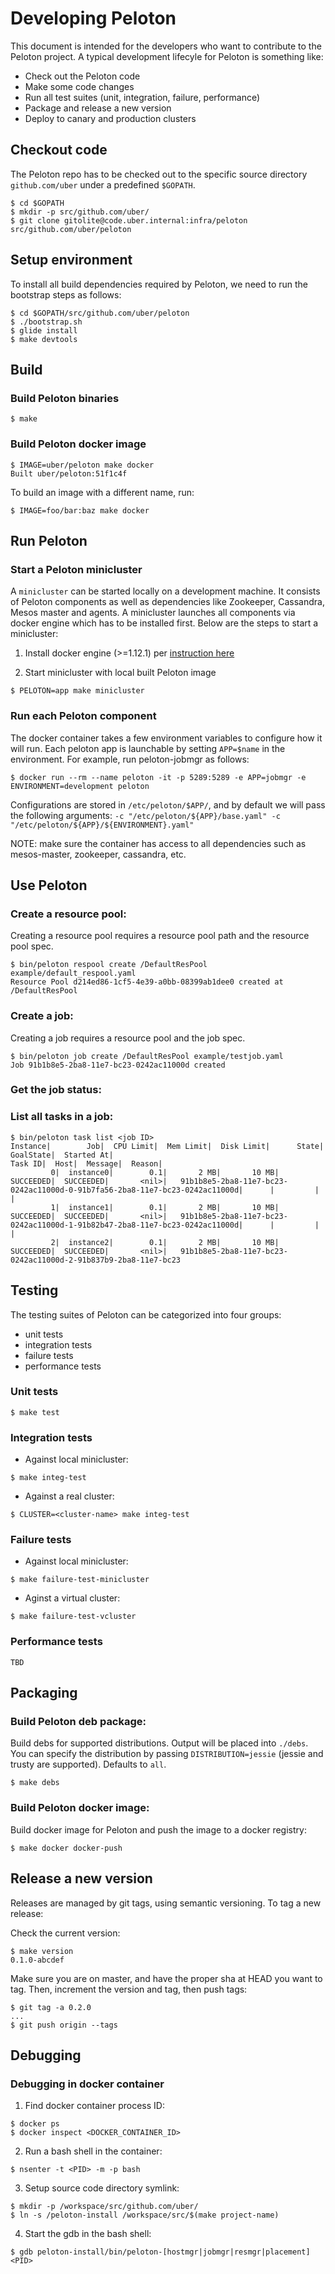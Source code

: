 # Developing Peloton

This document is intended for the developers who want to contribute to
the Peloton project. A typical development lifecyle for Peloton is
something like:

- Check out the Peloton code
- Make some code changes
- Run all test suites (unit, integration, failure, performance)
- Package and release a new version
- Deploy to canary and production clusters

## Checkout code
The Peloton repo has to be checked out to the specific source directory
`github.com/uber` under a predefined `$GOPATH`.

```
$ cd $GOPATH
$ mkdir -p src/github.com/uber/
$ git clone gitolite@code.uber.internal:infra/peloton src/github.com/uber/peloton
```

## Setup environment
To install all build dependencies required by Peloton, we need to run the bootstrap steps as follows:
```
$ cd $GOPATH/src/github.com/uber/peloton
$ ./bootstrap.sh
$ glide install
$ make devtools
```

## Build

### Build Peloton binaries
```
$ make
```

### Build Peloton docker image

```
$ IMAGE=uber/peloton make docker
Built uber/peloton:51f1c4f
```

To build an image with a different name, run:
```
$ IMAGE=foo/bar:baz make docker
```


## Run Peloton

### Start a Peloton minicluster
A `minicluster` can be started locally on a development machine. It
consists of Peloton components as well as dependencies like Zookeeper,
Cassandra, Mesos master and agents. A minicluster launches all
components via docker engine which has to be installed first. Below
are the steps to start a minicluster:

1. Install docker engine (>=1.12.1) per [instruction here](https://docs.docker.com/v17.12/install/)

2. Start minicluster with local built Peloton image

```
$ PELOTON=app make minicluster
```


### Run each Peloton component

The docker container takes a few environment variables to configure
how it will run. Each peloton app is launchable by setting `APP=$name`
in the environment. For example, run peloton-jobmgr as follows:

```
$ docker run --rm --name peloton -it -p 5289:5289 -e APP=jobmgr -e ENVIRONMENT=development peloton
```


Configurations are stored in `/etc/peloton/$APP/`, and by default we
will pass the following arguments: `-c "/etc/peloton/${APP}/base.yaml"
-c "/etc/peloton/${APP}/${ENVIRONMENT}.yaml"`

NOTE: make sure the container has access to all dependencies such as
mesos-master, zookeeper, cassandra, etc.


## Use Peloton

### Create a resource pool:

Creating a resource pool requires a resource pool path and the
resource pool spec.

```
$ bin/peloton respool create /DefaultResPool example/default_respool.yaml
Resource Pool d214ed86-1cf5-4e39-a0bb-08399ab1dee0 created at /DefaultResPool
```

### Create a job:

Creating a job requires a resource pool and the job spec.

```
$ bin/peloton job create /DefaultResPool example/testjob.yaml
Job 91b1b8e5-2ba8-11e7-bc23-0242ac11000d created
```

### Get the job status:


###  List all tasks in a job:

```
$ bin/peloton task list <job ID>
Instance|        Job|  CPU Limit|  Mem Limit|  Disk Limit|      State|  GoalState|  Started At|                                                                       Task ID|  Host|  Message|  Reason|
         0|  instance0|        0.1|       2 MB|       10 MB|  SUCCEEDED|  SUCCEEDED|       <nil>|   91b1b8e5-2ba8-11e7-bc23-0242ac11000d-0-91b7fa56-2ba8-11e7-bc23-0242ac11000d|      |         |        |
         1|  instance1|        0.1|       2 MB|       10 MB|  SUCCEEDED|  SUCCEEDED|       <nil>|   91b1b8e5-2ba8-11e7-bc23-0242ac11000d-1-91b82b47-2ba8-11e7-bc23-0242ac11000d|      |         |        |
         2|  instance2|        0.1|       2 MB|       10 MB|  SUCCEEDED|  SUCCEEDED|       <nil>|   91b1b8e5-2ba8-11e7-bc23-0242ac11000d-2-91b837b9-2ba8-11e7-bc23
```

## Testing

The testing suites of Peloton can be categorized into four groups:
- unit tests
- integration tests
- failure tests
- performance tests


### Unit tests

```
$ make test
```

### Integration tests

- Against local minicluster:
```
$ make integ-test
```

- Against a real cluster:
```
$ CLUSTER=<cluster-name> make integ-test
```

### Failure tests
- Against local minicluster:
```
$ make failure-test-minicluster
```
- Aginst a virtual cluster:
```
$ make failure-test-vcluster
```

### Performance tests
```
TBD
```

## Packaging

### Build Peloton deb package:
Build debs for supported distributions. Output will be placed into
`./debs`. You can specify the distribution by passing
`DISTRIBUTION=jessie` (jessie and trusty are supported). Defaults to
`all`.

```
$ make debs
```

### Build Peloton docker image:
Build docker image for Peloton and push the image to a docker registry:

```
$ make docker docker-push
```

## Release a new version

Releases are managed by git tags, using semantic versioning. To tag a new release:

Check the current version:
```
$ make version
0.1.0-abcdef
```

Make sure you are on master, and have the proper sha at HEAD you want to tag. Then,
increment the version and tag, then push tags:

```
$ git tag -a 0.2.0
...
$ git push origin --tags
```

## Debugging

### Debugging in docker container

1. Find docker container process ID:
```
$ docker ps
$ docker inspect <DOCKER_CONTAINER_ID>
```

2. Run a bash shell in the container:
```
$ nsenter -t <PID> -m -p bash
```

3. Setup source code directory symlink:
```
$ mkdir -p /workspace/src/github.com/uber/
$ ln -s /peloton-install /workspace/src/$(make project-name)
```

4. Start the gdb in the bash shell:
```
$ gdb peloton-install/bin/peloton-[hostmgr|jobmgr|resmgr|placement] <PID>
```
